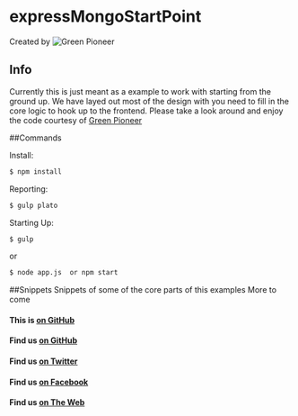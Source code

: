 # expressMongoStartPoint

Created by ![Green Pioneer](http://greenpioneersolutions.com/img/icons/apple-icon-180x180.png)

## Info
Currently this is just meant as a example to work with starting from the ground up. We have layed out most of the design with you need to fill in the core logic to hook up to the frontend. Please take a look around and enjoy the code courtesy of [Green Pioneer](http://www.greenpioneersolutions.com)

##Commands

Install:
```sh
$ npm install
```

Reporting:
```sh
$ gulp plato
```

Starting Up:
```sh
$ gulp
```
or
```sh
$ node app.js  or npm start
```


##Snippets 
Snippets of some of the core parts of this examples 
More to come



#### This is [on GitHub](https://github.com/GreenPioneer/expressMongo)
#### Find us [on GitHub](https://github.com/GreenPioneer)
#### Find us [on Twitter](https://twitter.com/greenpioneerdev)
#### Find us [on Facebook](https://www.facebook.com/Green-Pioneer-Solutions-1023752974341910)
#### Find us [on The Web](http://greenpioneersolutions.com/)